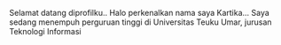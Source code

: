 Selamat datang diprofilku.. Halo perkenalkan nama saya Kartika...
Saya sedang menempuh perguruan tinggi di Universitas Teuku Umar, jurusan Teknologi Informasi
